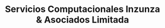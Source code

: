 ---
title: "Servicios Computacionales Inzunza & Asociados Limitada"
url: /quilpue/servicios-computacionales-inzunza-und-asociados-limitada/
shop: copyshop
---
